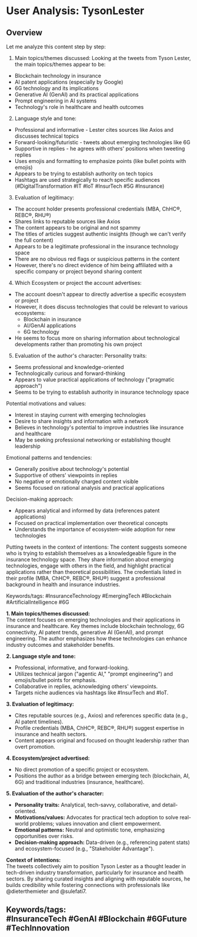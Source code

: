 # User Analysis: TysonLester

## Overview

<think>
Let me analyze this content step by step:

1. Main topics/themes discussed:
Looking at the tweets from Tyson Lester, the main topics/themes appear to be:
- Blockchain technology in insurance
- AI patent applications (especially by Google)
- 6G technology and its implications
- Generative AI (GenAI) and its practical applications
- Prompt engineering in AI systems
- Technology's role in healthcare and health outcomes

2. Language style and tone:
- Professional and informative - Lester cites sources like Axios and discusses technical topics
- Forward-looking/futuristic - tweets about emerging technologies like 6G
- Supportive in replies - he agrees with others' positions when tweeting replies
- Uses emojis and formatting to emphasize points (like bullet points with emojis)
- Appears to be trying to establish authority on tech topics
- Hashtags are used strategically to reach specific audiences (#DigitalTransformation #IT #IoT #InsurTech #5G #Insurance)

3. Evaluation of legitimacy:
- The account holder presents professional credentials (MBA, ChHC®, REBC®, RHU®)
- Shares links to reputable sources like Axios
- The content appears to be original and not spammy
- The titles of articles suggest authentic insights (though we can't verify the full content)
- Appears to be a legitimate professional in the insurance technology space
- There are no obvious red flags or suspicious patterns in the content
- However, there's no direct evidence of him being affiliated with a specific company or project beyond sharing content

4. Which Ecosystem or project the account advertises:
- The account doesn't appear to directly advertise a specific ecosystem or project
- However, it does discuss technologies that could be relevant to various ecosystems:
  - Blockchain in insurance
  - AI/GenAI applications
  - 6G technology
- He seems to focus more on sharing information about technological developments rather than promoting his own project

5. Evaluation of the author's character:
Personality traits:
- Seems professional and knowledge-oriented
- Technologically curious and forward-thinking
- Appears to value practical applications of technology ("pragmatic approach")
- Seems to be trying to establish authority in insurance technology space

Potential motivations and values:
- Interest in staying current with emerging technologies
- Desire to share insights and information with a network
- Believes in technology's potential to improve industries like insurance and healthcare
- May be seeking professional networking or establishing thought leadership

Emotional patterns and tendencies:
- Generally positive about technology's potential
- Supportive of others' viewpoints in replies
- No negative or emotionally charged content visible
- Seems focused on rational analysis and practical applications

Decision-making approach:
- Appears analytical and informed by data (references patent applications)
- Focused on practical implementation over theoretical concepts
- Understands the importance of ecosystem-wide adoption for new technologies

Putting tweets in the context of intentions:
The content suggests someone who is trying to establish themselves as a knowledgeable figure in the insurance technology space. They share information about emerging technologies, engage with others in the field, and highlight practical applications rather than theoretical possibilities. The credentials listed in their profile (MBA, ChHC®, REBC®, RHU®) suggest a professional background in health and insurance industries.

Keywords/tags:
#InsuranceTechnology #EmergingTech #Blockchain #ArtificialIntelligence #6G
</think>

**1. Main topics/themes discussed:**  
The content focuses on emerging technologies and their applications in insurance and healthcare. Key themes include blockchain technology, 6G connectivity, AI patent trends, generative AI (GenAI), and prompt engineering. The author emphasizes how these technologies can enhance industry outcomes and stakeholder benefits.

**2. Language style and tone:**  
- Professional, informative, and forward-looking.  
- Utilizes technical jargon ("agentic AI," "prompt engineering") and emojis/bullet points for emphasis.  
- Collaborative in replies, acknowledging others' viewpoints.  
- Targets niche audiences via hashtags like #InsurTech and #IoT.  

**3. Evaluation of legitimacy:**  
- Cites reputable sources (e.g., Axios) and references specific data (e.g., AI patent timelines).  
- Profile credentials (MBA, ChHC®, REBC®, RHU®) suggest expertise in insurance and health sectors.  
- Content appears original and focused on thought leadership rather than overt promotion.  

**4. Ecosystem/project advertised:**  
- No direct promotion of a specific project or ecosystem.  
- Positions the author as a bridge between emerging tech (blockchain, AI, 6G) and traditional industries (insurance, healthcare).  

**5. Evaluation of the author's character:**  
- **Personality traits:** Analytical, tech-savvy, collaborative, and detail-oriented.  
- **Motivations/values:** Advocates for practical tech adoption to solve real-world problems; values innovation and client empowerment.  
- **Emotional patterns:** Neutral and optimistic tone, emphasizing opportunities over risks.  
- **Decision-making approach:** Data-driven (e.g., referencing patent stats) and ecosystem-focused (e.g., "Stakeholder Advantage").  

**Context of intentions:**  
The tweets collectively aim to position Tyson Lester as a thought leader in tech-driven industry transformation, particularly for insurance and health sectors. By sharing curated insights and aligning with reputable sources, he builds credibility while fostering connections with professionals like @dieterthemieter and @sulefati7.

**Keywords/tags:**  
#InsuranceTech #GenAI #Blockchain #6GFuture #TechInnovation
---

